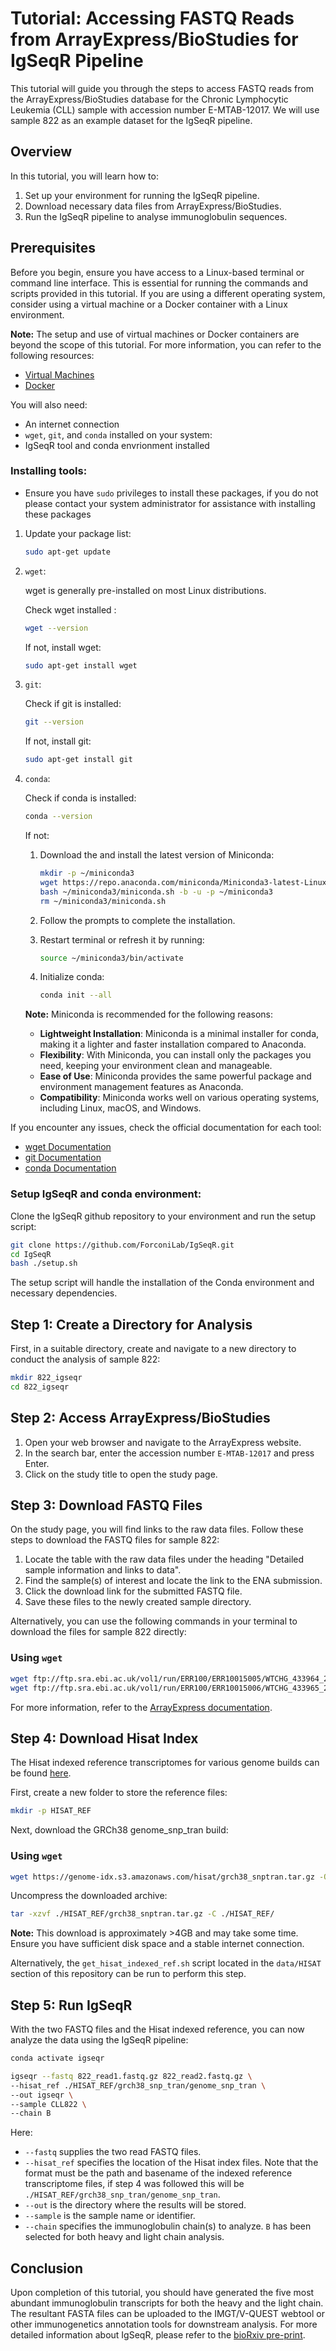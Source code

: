 # Tutorial: Accessing FASTQ Reads from ArrayExpress/BioStudies for IgSeqR Pipeline

This tutorial will guide you through the steps to access FASTQ reads from the ArrayExpress/BioStudies database for the Chronic Lymphocytic Leukemia (CLL) sample with accession number E-MTAB-12017. We will use sample 822 as an example dataset for the IgSeqR pipeline.

## Overview

In this tutorial, you will learn how to:
1. Set up your environment for running the IgSeqR pipeline.
2. Download necessary data files from ArrayExpress/BioStudies.
3. Run the IgSeqR pipeline to analyse immunoglobulin sequences.

## Prerequisites

Before you begin, ensure you have access to a Linux-based terminal or command line interface. This is essential for running the commands and scripts provided in this tutorial. If you are using a different operating system, consider using a virtual machine or a Docker container with a Linux environment.

**Note:** The setup and use of virtual machines or Docker containers are beyond the scope of this tutorial. For more information, you can refer to the following resources:

- [Virtual Machines](https://www.freecodecamp.org/news/what-is-a-virtual-machine-and-how-to-setup-a-vm-on-windows-linux-and-mac/)
- [Docker](https://docker-curriculum.com/)

You will also need:
- An internet connection
- `wget`, `git`, and `conda` installed on your system:
- IgSeqR tool and conda envrionment installed

### Installing tools:

- Ensure you have `sudo` privileges to install these packages, if you do not please contact your system administrator for assistance with installing these packages
    
1. Update your package list:
    ```bash
    sudo apt-get update
    ```

2. `wget`:
    
    wget is generally pre-installed on most Linux distributions. 
    
    Check wget installed :
    ```bash
    wget --version
    ```

    If not, install wget:
    ```bash
    sudo apt-get install wget
    ```
3. `git`:
    
    Check if git is installed:
    ```bash
    git --version
    ```

    If not, install git:
    ```bash
    sudo apt-get install git
    ```

4. `conda`:

    Check if conda is installed:
    ```bash
    conda --version
    ```

    If not:

    1. Download the and install the latest version of Miniconda:
        ```bash
        mkdir -p ~/miniconda3
        wget https://repo.anaconda.com/miniconda/Miniconda3-latest-Linux-x86_64.sh -O ~/miniconda3/miniconda.sh
        bash ~/miniconda3/miniconda.sh -b -u -p ~/miniconda3
        rm ~/miniconda3/miniconda.sh
        ```
    2. Follow the prompts to complete the installation.

    3. Restart terminal or refresh it by running: 
        ```bash
        source ~/miniconda3/bin/activate
        ```
    4. Initialize conda:
        ```bash
        conda init --all
        ```

    **Note:** Miniconda is recommended for the following reasons:
    - **Lightweight Installation**: Miniconda is a minimal installer for conda, making it a lighter and faster installation compared to Anaconda.
    - **Flexibility**: With Miniconda, you can install only the packages you need, keeping your environment clean and manageable.
    - **Ease of Use**: Miniconda provides the same powerful package and environment management features as Anaconda.
    - **Compatibility**: Miniconda works well on various operating systems, including Linux, macOS, and Windows.

If you encounter any issues, check the official documentation for each tool:
- [wget Documentation](https://www.gnu.org/software/wget/manual/wget.html)
- [git Documentation](https://git-scm.com/downloads/linux)
- [conda Documentation](https://docs.anaconda.com/miniconda/#quick-command-line-install)


### Setup IgSeqR and conda environment: 

Clone the IgSeqR github repository to your environment and run the setup script:

```bash
git clone https://github.com/ForconiLab/IgSeqR.git
cd IgSeqR
bash ./setup.sh
```
The setup script will handle the installation of the Conda environment and necessary dependencies.

## Step 1: Create a Directory for Analysis

First, in a suitable directory, create and navigate to a new directory to conduct the analysis of sample 822:

```bash
mkdir 822_igseqr
cd 822_igseqr
```

## Step 2: Access ArrayExpress/BioStudies

1. Open your web browser and navigate to the ArrayExpress website.
2. In the search bar, enter the accession number `E-MTAB-12017` and press Enter.
3. Click on the study title to open the study page.

## Step 3: Download FASTQ Files

On the study page, you will find links to the raw data files. Follow these steps to download the FASTQ files for sample 822:

1. Locate the table with the raw data files under the heading "Detailed sample information and links to data".
2. Find the sample(s) of interest and locate the link to the ENA submission.
3. Click the download link for the submitted FASTQ file.
4. Save these files to the newly created sample directory.

Alternatively, you can use the following commands in your terminal to download the files for sample 822 directly:

### Using `wget`

```bash
wget ftp://ftp.sra.ebi.ac.uk/vol1/run/ERR100/ERR10015005/WTCHG_433964_261_1_trimmed.fastq.gz -O 822_read1.fastq.gz
wget ftp://ftp.sra.ebi.ac.uk/vol1/run/ERR100/ERR10015006/WTCHG_433965_261_1_trimmed.fastq.gz -O 822_read2.fastq.gz
```

For more information, refer to the [ArrayExpress documentation](https://www.ebi.ac.uk/biostudies/arrayexpress/help).

## Step 4: Download Hisat Index

The Hisat indexed reference transcriptomes for various genome builds can be found [here](https://daehwankimlab.github.io/hisat2/download/#h-sapiens).

First, create a new folder to store the reference files:

```bash
mkdir -p HISAT_REF
```

Next, download the GRCh38 genome_snp_tran build:

### Using `wget`

```bash
wget https://genome-idx.s3.amazonaws.com/hisat/grch38_snptran.tar.gz -O ./HISAT_REF/grch38_snptran.tar.gz
```

Uncompress the downloaded archive:

```bash
tar -xzvf ./HISAT_REF/grch38_snptran.tar.gz -C ./HISAT_REF/
```

**Note:** This download is approximately >4GB and may take some time. Ensure you have sufficient disk space and a stable internet connection.

Alternatively, the `get_hisat_indexed_ref.sh` script located in the `data/HISAT` section of this repository can be run to perform this step.

## Step 5: Run IgSeqR

With the two FASTQ files and the Hisat indexed reference, you can now analyze the data using the IgSeqR pipeline:

```bash
conda activate igseqr

igseqr --fastq 822_read1.fastq.gz 822_read2.fastq.gz \
--hisat_ref ./HISAT_REF/grch38_snp_tran/genome_snp_tran \
--out igseqr \
--sample CLL822 \
--chain B
```

Here:
- `--fastq` supplies the two read FASTQ files.
- `--hisat_ref` specifies the location of the Hisat index files. Note that the format must be the path and basename of the indexed reference transcriptome files, if step 4 was followed this will be `./HISAT_REF/grch38_snp_tran/genome_snp_tran`.
- `--out` is the directory where the results will be stored.
- `--sample` is the sample name or identifier.
- `--chain` specifies the immunoglobulin chain(s) to analyze. `B` has been selected for both heavy and light chain analysis.

## Conclusion

Upon completion of this tutorial, you should have generated the five most abundant immunoglobulin transcripts for both the heavy and the light chain. The resultant FASTA files can be uploaded to the IMGT/V-QUEST webtool or other immunogenetics annotation tools for downstream analysis. For more detailed information about IgSeqR, please refer to the [bioRxiv pre-print](https://www.biorxiv.org/content/10.1101/2024.09.03.611002v1).